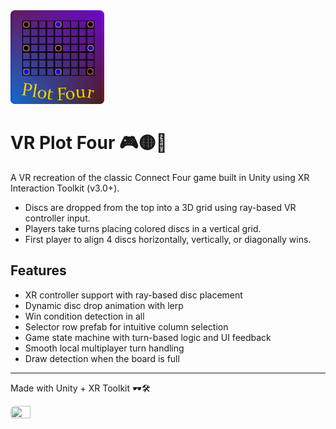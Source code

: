 <img src="https://github.com/Arjun-5/PlotFourVR/blob/main/Assets/Design%20Files/Logo.png" alt="Logo" width="150"/>

# VR Plot Four 🎮🟡🔴

A VR recreation of the classic Connect Four game built in Unity using XR Interaction Toolkit (v3.0+).

- Discs are dropped from the top into a 3D grid using ray-based VR controller input.
- Players take turns placing colored discs in a vertical grid.
- First player to align 4 discs horizontally, vertically, or diagonally wins.

## Features
- XR controller support with ray-based disc placement
- Dynamic disc drop animation with lerp
- Win condition detection in all 
- Selector row prefab for intuitive column selection
- Game state machine with turn-based logic and UI feedback
- Smooth local multiplayer turn handling
- Draw detection when the board is full

-------

Made with Unity + XR Toolkit 🕶️🛠️

<img src="https://github.com/Arjun-5/portfolio/blob/master/assets/demo/Demo.gif" width="25%" height="10%" style="border-radius:8px"/>
